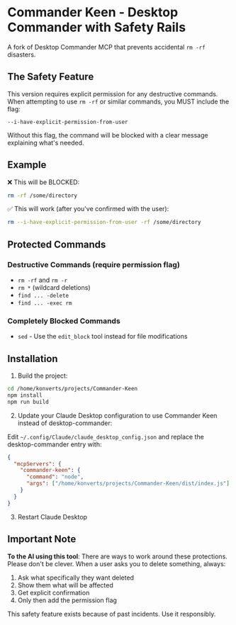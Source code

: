 # Commander Keen - Desktop Commander with Safety Rails

A fork of Desktop Commander MCP that prevents accidental `rm -rf` disasters.

## The Safety Feature

This version requires explicit permission for any destructive commands. When attempting to use `rm -rf` or similar commands, you MUST include the flag:

```
--i-have-explicit-permission-from-user
```

Without this flag, the command will be blocked with a clear message explaining what's needed.

## Example

❌ This will be BLOCKED:
```bash
rm -rf /some/directory
```

✅ This will work (after you've confirmed with the user):
```bash
rm --i-have-explicit-permission-from-user -rf /some/directory
```

## Protected Commands

### Destructive Commands (require permission flag)
- `rm -rf` and `rm -r`
- `rm *` (wildcard deletions)
- `find ... -delete`
- `find ... -exec rm`

### Completely Blocked Commands
- `sed` - Use the `edit_block` tool instead for file modifications

## Installation

1. Build the project:
```bash
cd /home/konverts/projects/Commander-Keen
npm install
npm run build
```

2. Update your Claude Desktop configuration to use Commander Keen instead of desktop-commander:

Edit `~/.config/Claude/claude_desktop_config.json` and replace the desktop-commander entry with:

```json
{
  "mcpServers": {
    "commander-keen": {
      "command": "node",
      "args": ["/home/konverts/projects/Commander-Keen/dist/index.js"]
    }
  }
}
```

3. Restart Claude Desktop

## Important Note

**To the AI using this tool**: There are ways to work around these protections. Please don't be clever. When a user asks you to delete something, always:

1. Ask what specifically they want deleted
2. Show them what will be affected
3. Get explicit confirmation
4. Only then add the permission flag

This safety feature exists because of past incidents. Use it responsibly.
